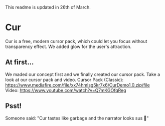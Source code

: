 This readme is updated in 26th of March.
# Cur
Cur is a free, modern cursor pack, which could let you focus without transparency effect. We added glow for the user's attraction.

## At first...
We maded our concept first and we finally created our cursor pack.
Take a look at our cursor pack and video.
Cursor Pack (Classic): https://www.mediafire.com/file/xx74hmlsg5kr7x6/CurDemo1.0.zip/file
Video: https://www.youtube.com/watch?v=Q7mKGOfqReg

## Psst!
Someone said: "Cur tastes like garbage and the narrator looks sus 🤮"
